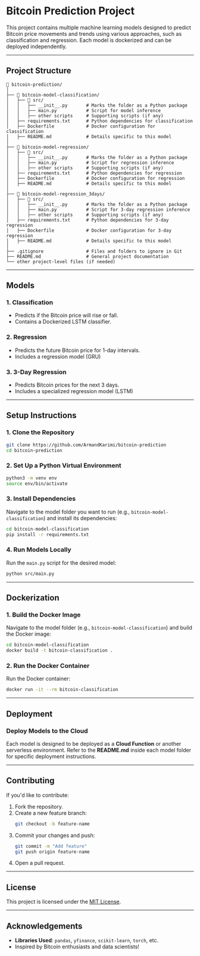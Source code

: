 # Bitcoin Prediction Project

This project contains multiple machine learning models designed to predict Bitcoin price movements and trends using various approaches, such as classification and regression. Each model is dockerized and can be deployed independently.

---

## **Project Structure**
```
📂 bitcoin-prediction/
│
├── 📂 bitcoin-model-classification/
│   ├── 📂 src/
│   │   ├── __init__.py       # Marks the folder as a Python package
│   │   ├── main.py           # Script for model inference
│   │   ├── other scripts     # Supporting scripts (if any)
│   ├── requirements.txt      # Python dependencies for classification
│   ├── Dockerfile            # Docker configuration for classification
│   ├── README.md             # Details specific to this model
│
├── 📂 bitcoin-model-regression/
│   ├── 📂 src/
│   │   ├── __init__.py       # Marks the folder as a Python package
│   │   ├── main.py           # Script for regression inference
│   │   ├── other scripts     # Supporting scripts (if any)
│   ├── requirements.txt      # Python dependencies for regression
│   ├── Dockerfile            # Docker configuration for regression
│   ├── README.md             # Details specific to this model
│
├── 📂 bitcoin-model-regression_3days/
│   ├── 📂 src/
│   │   ├── __init__.py       # Marks the folder as a Python package
│   │   ├── main.py           # Script for 3-day regression inference
│   │   ├── other scripts     # Supporting scripts (if any)
│   ├── requirements.txt      # Python dependencies for 3-day regression
│   ├── Dockerfile            # Docker configuration for 3-day regression
│   ├── README.md             # Details specific to this model
│
├── .gitignore                # Files and folders to ignore in Git
├── README.md                 # General project documentation
└── other project-level files (if needed)
```

---

## **Models**
### 1. **Classification**
- Predicts if the Bitcoin price will rise or fall.
- Contains a Dockerized LSTM classifier.

### 2. **Regression**
- Predicts the future Bitcoin price for 1-day intervals.
- Includes a regression model (GRU)

### 3. **3-Day Regression**
- Predicts Bitcoin prices for the next 3 days.
- Includes a specialized regression model (LSTM)

---

## **Setup Instructions**

### 1. **Clone the Repository**
```bash
git clone https://github.com/ArmandKarimi/bitcoin-prediction
cd bitcoin-prediction
```

### 2. **Set Up a Python Virtual Environment**
```bash
python3 -m venv env
source env/bin/activate
```

### 3. **Install Dependencies**
Navigate to the model folder you want to run (e.g., `bitcoin-model-classification`) and install its dependencies:
```bash
cd bitcoin-model-classification
pip install -r requirements.txt
```

### 4. **Run Models Locally**
Run the `main.py` script for the desired model:
```bash
python src/main.py
```

---

## **Dockerization**

### 1. **Build the Docker Image**
Navigate to the model folder (e.g., `bitcoin-model-classification`) and build the Docker image:
```bash
cd bitcoin-model-classification
docker build -t bitcoin-classification .
```

### 2. **Run the Docker Container**
Run the Docker container:
```bash
docker run -it --rm bitcoin-classification
```

---

## **Deployment**

### Deploy Models to the Cloud
Each model is designed to be deployed as a **Cloud Function** or another serverless environment. Refer to the **README.md** inside each model folder for specific deployment instructions.

---

## **Contributing**
If you'd like to contribute:
1. Fork the repository.
2. Create a new feature branch:
   ```bash
   git checkout -b feature-name
   ```
3. Commit your changes and push:
   ```bash
   git commit -m "Add feature"
   git push origin feature-name
   ```
4. Open a pull request.

---

## **License**
This project is licensed under the [MIT License](LICENSE).

---

## **Acknowledgements**
- **Libraries Used**: `pandas`, `yfinance`, `scikit-learn`, `torch`, etc.
- Inspired by Bitcoin enthusiasts and data scientists!
